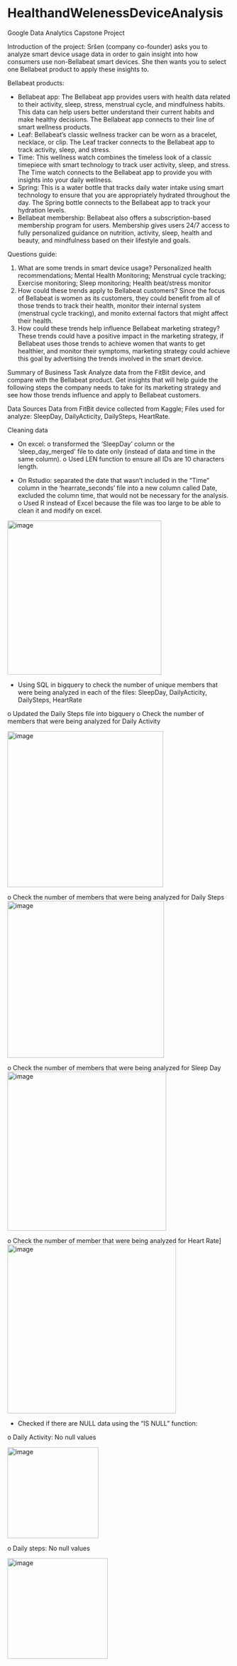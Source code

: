 # HealthandWelenessDeviceAnalysis

Google Data Analytics Capstone Project

Introduction of the project:
Sršen (company co-founder) asks you to analyze smart device usage data in order to gain insight into how consumers use non-Bellabeat smart devices. She then wants you to select one Bellabeat product to apply these insights to.

Bellabeat products:
-	Bellabeat app: The Bellabeat app provides users with health data related to their activity, sleep, stress, menstrual cycle, and mindfulness habits. This data can help users better understand their current habits and make healthy decisions. The Bellabeat app connects to their line of smart wellness products. 
-	Leaf: Bellabeat’s classic wellness tracker can be worn as a bracelet, necklace, or clip. The Leaf tracker connects to the Bellabeat app to track activity, sleep, and stress. 
-	Time: This wellness watch combines the timeless look of a classic timepiece with smart technology to track user activity, sleep, and stress. The Time watch connects to the Bellabeat app to provide you with insights into your daily wellness. 
-	Spring: This is a water bottle that tracks daily water intake using smart technology to ensure that you are appropriately hydrated throughout the day. The Spring bottle connects to the Bellabeat app to track your hydration levels. 
-	Bellabeat membership: Bellabeat also offers a subscription-based membership program for users. Membership gives users 24/7 access to fully personalized guidance on nutrition, activity, sleep, health and beauty, and mindfulness based on their lifestyle and goals.

Questions guide:
1.	What are some trends in smart device usage? 
Personalized health recommendations; Mental Health Monitoring; Menstrual cycle tracking; Exercise monitoring; Sleep monitoring; Health beat/stress monitor
2.	How could these trends apply to Bellabeat customers? 
Since the focus of Bellabeat is women as its customers, they could benefit from all of those trends to track their health, monitor their internal system (menstrual cycle tracking), and monito external factors that might affect their health.
3.	How could these trends help influence Bellabeat marketing strategy? 
These trends could have a positive impact in the marketing strategy, if Bellabeat uses those trends to achieve women that wants to get healthier, and monitor their symptoms, marketing strategy could achieve this goal by advertising the trends involved in the smart device. 

Summary of Business Task
	Analyze data from the FitBit device, and compare with the Bellabeat product. Get insights that will help guide the following steps the company needs to take for its marketing strategy and see how those trends influence and apply to Bellabeat customers.

Data Sources
	Data from FitBit device collected from Kaggle; Files used for analyze: SleepDay, DailyActicity, DailySteps, HeartRate. 

Cleaning data

-	On excel: 
o	transformed the ‘SleepDay’ column or the ‘sleep_day_merged’ file to date only (instead of data and time in the same column).
o	Used LEN function to ensure all IDs are 10 characters length.

-	On Rstudio: separated the date that wasn’t included in the “Time” column in the ‘hearrate_seconds’ file into a new column called Date, excluded the column time, that would not be necessary for the analysis.
o	Used R instead of Excel because the file was too large to be able to clean it and modify on excel.
<img width="347" alt="image" src="https://github.com/gabidasanches/HealthandWelenessDeviceAnalysis/assets/123784158/41b3d7c2-210b-43ae-b963-5cea826b9768">

-	Using SQL in bigquery to check the number of unique members that were being analyzed in each of the files: SleepDay, DailyActicity, DailySteps, HeartRate

o	Updated the Daily Steps file into bigquery
o	Check the number of members that were being analyzed for Daily Activity

<img width="351" alt="image" src="https://github.com/gabidasanches/HealthandWelenessDeviceAnalysis/assets/123784158/126c9cac-cfdc-426c-9dae-4bf822de4395">

o	Check the number of members that were being analyzed for Daily Steps
<img width="353" alt="image" src="https://github.com/gabidasanches/HealthandWelenessDeviceAnalysis/assets/123784158/b13b3e01-86ca-49c7-9f39-bcbf6e220a07">

o	Check the number of members that were being analyzed for Sleep Day
<img width="358" alt="image" src="https://github.com/gabidasanches/HealthandWelenessDeviceAnalysis/assets/123784158/a6c1daf3-ab3a-4aa2-81a2-4c4924e9739f">

o	Check the number of member that were being analyzed for Heart Rate]
<img width="380" alt="image" src="https://github.com/gabidasanches/HealthandWelenessDeviceAnalysis/assets/123784158/cfab72b6-32f1-4fd3-829d-293d3b8f0e53">


-	Checked if there are NULL data using the “IS NULL” function:
  
o	Daily Activity: No null values

<img width="205" alt="image" src="https://github.com/gabidasanches/HealthandWelenessDeviceAnalysis/assets/123784158/8ea4b0f8-ef84-41cf-8044-e075b030a690">

o	Daily steps: No null values

<img width="226" alt="image" src="https://github.com/gabidasanches/HealthandWelenessDeviceAnalysis/assets/123784158/38a7cd58-82a2-4b41-9179-cbfa840a5000">












